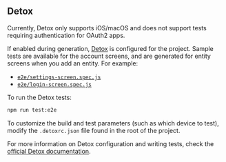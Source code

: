 ## Detox

Currently, Detox only supports iOS/macOS and does not support tests requiring authentication for OAuth2 apps.

If enabled during generation, [Detox](https://github.com/wix/Detox) is configured for the project. Sample tests are available for the account screens, and are generated for entity screens when you add an entity. For example:

-   [`e2e/settings-screen.spec.js`](https://github.com/ruddell/generator-jhipster-react-native/blob/main/generators/app/templates/e2e/account/settings-screen.spec.js.ejs)
-   [`e2e/login-screen.spec.js`](https://github.com/ruddell/generator-jhipster-react-native/blob/main/generators/app/templates/e2e/account/login-screen.spec.js.ejs)

To run the Detox tests:

```sh
npm run test:e2e
```

To customize the build and test parameters (such as which device to test), modify the `.detoxrc.json` file found in the root of the project.

For more information on Detox configuration and writing tests, check the [official Detox documentation](https://github.com/wix/Detox/blob/master/docs/README.md).
